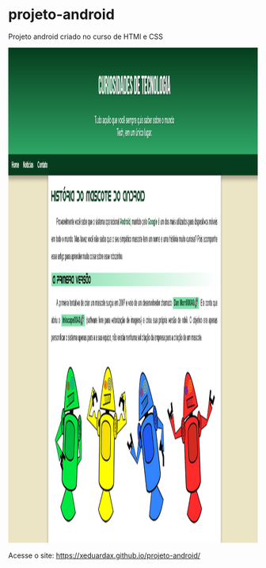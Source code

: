# projeto-android
Projeto android criado no curso de HTMl e CSS

<img height="1000px" src="Readme.png"/>

Acesse o site: https://xeduardax.github.io/projeto-android/
